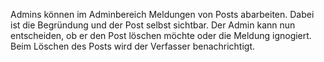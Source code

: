 Admins können im Adminbereich Meldungen von Posts abarbeiten. Dabei ist die Begründung und der Post selbst sichtbar.
Der Admin kann nun entscheiden, ob er den Post löschen möchte oder die Meldung ignogiert. Beim Löschen des Posts wird der Verfasser benachrichtigt.